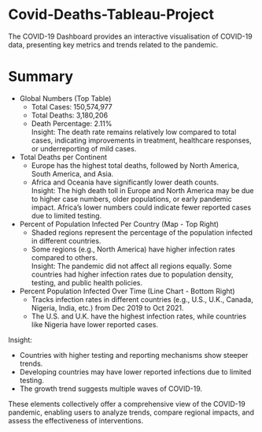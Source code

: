 # Covid-Deaths-Tableau-Project

The COVID-19 Dashboard provides an interactive visualisation of COVID-19 data, presenting key metrics and trends related to the pandemic.

# Summary
- Global Numbers (Top Table)
  * Total Cases: 150,574,977
  * Total Deaths: 3,180,206
  * Death Percentage: 2.11% <br /> 
Insight: The death rate remains relatively low compared to total cases, indicating improvements in treatment, healthcare responses, or underreporting of mild cases.
- Total Deaths per Continent
  * Europe has the highest total deaths, followed by North America, South America, and Asia.
  * Africa and Oceania have significantly lower death counts. <br />
Insight: The high death toll in Europe and North America may be due to higher case numbers, older populations, or early pandemic impact. Africa’s lower numbers could indicate fewer reported cases due to limited testing.
- Percent of Population Infected Per Country (Map - Top Right)
  * Shaded regions represent the percentage of the population infected in different countries.
  * Some regions (e.g., North America) have higher infection rates compared to others. <br />
Insight: The pandemic did not affect all regions equally. Some countries had higher infection rates due to population density, testing, and public health policies.
- Percent Population Infected Over Time (Line Chart - Bottom Right)
  * Tracks infection rates in different countries (e.g., U.S., U.K., Canada, Nigeria, India, etc.) from Dec 2019 to Oct 2021.
  * The U.S. and U.K. have the highest infection rates, while countries like Nigeria have lower reported cases. <br />
  
Insight:
* Countries with higher testing and reporting mechanisms show steeper trends.
* Developing countries may have lower reported infections due to limited testing.
* The growth trend suggests multiple waves of COVID-19. <br />

These elements collectively offer a comprehensive view of the COVID-19 pandemic, enabling users to analyze trends, compare regional impacts, and assess the effectiveness of interventions.
